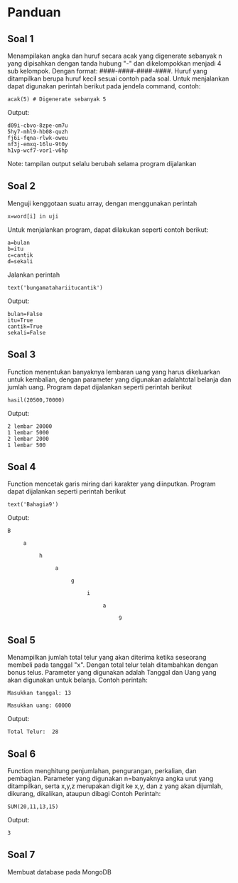 # Panduan
## Soal 1
Menampilakan angka dan huruf secara acak yang digenerate sebanyak n yang dipisahkan dengan tanda hubung "-" dan dikelompokkan menjadi 4 sub kelompok.
Dengan format: ####-####-####-####. Huruf yang ditampilkan berupa huruf kecil sesuai contoh pada soal.
Untuk menjalankan dapat digunakan perintah berikut pada jendela command,
contoh: 
```
acak(5) # Digenerate sebanyak 5
```
Output:
```
d09i-cbvo-8zpe-om7u
5hy7-mhl9-hb08-quzh
fj6i-fqna-rlwk-oweu
nf3j-emxq-16lu-9t0y
h1vp-wcf7-vor1-v6hp
```
Note: tampilan output selalu berubah selama program dijalankan
## Soal 2
Menguji kenggotaan suatu array, dengan menggunakan perintah
```
x=word[i] in uji
```
Untuk menjalankan program, dapat dilakukan seperti contoh berikut:
```
a=bulan
b=itu
c=cantik
d=sekali
```
Jalankan perintah
```
text('bungamatahariitucantik')
```
Output:
```
bulan=False
itu=True
cantik=True
sekali=False
```
## Soal 3
Function menentukan banyaknya lembaran uang yang harus dikeluarkan untuk kembalian, dengan parameter yang digunakan adalahtotal belanja dan jumlah uang.
Program dapat dijalankan seperti perintah berikut
```
hasil(20500,70000)
```
Output:
```
2 lembar 20000
1 lembar 5000
2 lembar 2000
1 lembar 500
```
## Soal 4
Function mencetak garis miring dari karakter yang diinputkan. Program dapat dijalankan seperti perintah berikut
```
text('Bahagia9')
```
Output:
```
B

     a

          h

               a

                    g

                         i

                              a

                                   9
```
## Soal 5
Menampilkan jumlah total telur yang akan diterima ketika seseorang membeli pada tanggal "x". Dengan total telur telah ditambahkan dengan bonus telus.
Parameter yang digunakan adalah Tanggal dan Uang yang akan digunakan untuk belanja.
Contoh perintah:
```
Masukkan tanggal: 13

Masukkan uang: 60000
```
Output:
```
Total Telur:  28
```
## Soal 6
Function menghitung penjumlahan, pengurangan, perkalian, dan pembagian. Parameter yang digunakan n=banyaknya angka urut yang ditampilkan,
serta x,y,z merupakan digit ke x,y, dan z yang akan dijumlah, dikurang, dikalikan, ataupun dibagi 
Contoh Perintah:
```
SUM(20,11,13,15)
```
Output:
```
3
```
## Soal 7
Membuat database pada MongoDB

